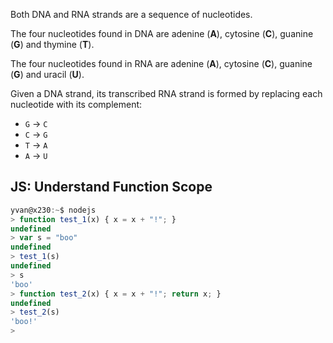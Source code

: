 Both DNA and RNA strands are a sequence of nucleotides.

The four nucleotides found in DNA are adenine (**A**), cytosine (**C**),
guanine (**G**) and thymine (**T**).

The four nucleotides found in RNA are adenine (**A**), cytosine (**C**),
guanine (**G**) and uracil (**U**).

Given a DNA strand, its transcribed RNA strand is formed by replacing
each nucleotide with its complement:

* `G` -> `C`
* `C` -> `G`
* `T` -> `A`
* `A` -> `U`

## JS: Understand Function Scope

```javascript
yvan@x230:~$ nodejs 
> function test_1(x) { x = x + "!"; }
undefined
> var s = "boo"
undefined
> test_1(s)
undefined
> s
'boo'
> function test_2(x) { x = x + "!"; return x; }
undefined
> test_2(s)
'boo!'
>
```
